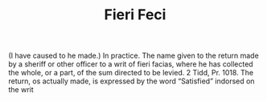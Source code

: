 ---
title: Fieri Feci
letter: F
permalink: "/definitions/bld-fieri-feci.html"
body: "(I have caused to he made.) In practice. The name given to the return made
  by a sheriff or other officer to a writ of fieri facias, where he has collected
  the whole, or a part, of the sum directed to be levied. 2 Tidd, Pr. 1018. The return,
  os actually made, is expressed by the word “Satisfied” indorsed on the writ"
published_at: '2018-07-07'
source: Black's Law Dictionary 2nd Ed (1910)
layout: post
---
